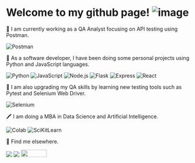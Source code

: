 
#  Welcome to my github page! ![image](https://user-images.githubusercontent.com/8762879/144100410-4accadbd-3205-409b-bc69-d4ed02743cbb.png)


🔭 I am currently working as a QA Analyst focusing on API testing using Postman.

  ![Postman](https://img.shields.io/badge/Postman-FF6C37?style=for-the-badge&logo=Postman&logoColor=white)

 📐 As a software developer, I have been doing some personal projects using Python and JavaScript languages.
 
  ![Python](https://img.shields.io/badge/Python-3776AB?style=for-the-badge&logo=python&logoColor=white)
  ![JavaScript](https://img.shields.io/badge/JavaScript-323330?style=for-the-badge&logo=javascript&logoColor=F7DF1E)
  ![Node.js](https://img.shields.io/badge/Node.js-43853D?style=for-the-badge&logo=node.js&logoColor=white)
  ![Flask](https://img.shields.io/badge/Flask-000000?style=for-the-badge&logo=flask&logoColor=white)
  ![Express](https://img.shields.io/badge/Express.js-404D59?style=for-the-badge)
  ![React](https://img.shields.io/badge/React-20232A?style=for-the-badge&logo=react&logoColor=61DAFB)

🌱 I am also upgrading my QA skills by learning new testing tools such as Pytest and Selenium Web Driver.

  ![Selenium](https://img.shields.io/badge/Selenium-43B02A?style=for-the-badge&logo=Selenium&logoColor=white) 
  
  🖍 I am doing a MBA in Data Science and Artificial Intelligence. 
  
  ![Colab](https://img.shields.io/badge/Colab-F9AB00?style=for-the-badge&logo=googlecolab&color=525252)
  ![SciKitLearn](https://img.shields.io/badge/scikit_learn-F7931E?style=for-the-badge&logo=scikit-learn&logoColor=white)


💌 Find me elsewhere.
<p align="left">
  <a href="mailto:mauraregina@gmail.com" alt="Gmail">
  <img src="https://img.shields.io/badge/-Gmail-FF0000?style=flat-square&labelColor=FF0000&logo=gmail&logoColor=white" /></a>

  <a href="https://www.linkedin.com/in/maura-regina/" alt="Linkedin">
  <img src="https://img.shields.io/badge/-Linkedin-0e76a8?style=flat-square&logo=Linkedin&logoColor=white"/></a>
  
  <a href="https://www.youtube.com/channel/UCq3UcFp4SlYQuFOnhrpIf-A" alt="Youtube">
  <img src="https://img.shields.io/badge/YouTube-FF0000?style=for-the-badge&logo=youtube&logoColor=whit" width="70" height="20"/></a>
</p>  
